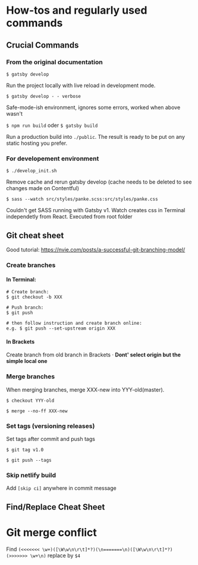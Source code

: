 # How-tos and regularly used commands 

## Crucial Commands

### From the original documentation

`$ gatsby develop`

Run the project locally with live reload in development mode.

`$ gatsby develop - - verbose`



Safe-mode-ish environment, ignores some errors, worked when above wasn't 

`$ npm run build` oder `$ gatsby build`

Run a production build into `./public`. The result is ready to be put on any static hosting you prefer.

### For developement environment

`$ ./develop_init.sh`

Remove cache and rerun gatsby develop (cache needs to be deleted to see changes made on Contentful)

`$ sass --watch src/styles/panke.scss:src/styles/panke.css`

Couldn't get SASS running with Gatsby v1. Watch creates css in Terminal independetly from React. Executed from root folder

## Git cheat sheet

Good tutorial: https://nvie.com/posts/a-successful-git-branching-model/

### Create branches

#### In Terminal:

```
# Create branch:
$ git checkout -b XXX

# Push branch:
$ git push

# then follow instruction and create branch online:
e.g. $ git push --set-upstream origin XXX
```

#### In Brackets 

Create branch from old branch in Brackets · **Dont' select origin but the simple local one**

### Merge branches

When merging branches, merge XXX-new into YYY-old(master).

```
$ checkout YYY-old

$ merge --no-ff XXX-new

```

### Set tags (versioning releases)

Set tags after commit and push tags

```
$ git tag v1.0

$ git push --tags
```

### Skip netlify build

Add `[skip ci]` anywhere in commit message


## Find/Replace Cheat Sheet

# Git merge conflict

Find `(<<<<<<< \w+)([\W\w\n\r\t]*?)(\n=======\n)([\W\w\n\r\t]*?)(>>>>>>> \w+\n)` replace by `$4`
